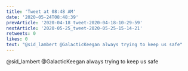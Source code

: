 ```yaml
---
title: 'Tweet at 08:48 AM'
date: '2020-05-24T08:48:39'
prevArticle: '2020-04-18_tweet-2020-04-18-10-29-59'
nextArticle: '2020-05-25_tweet-2020-05-25-15-14-21'
retweets: 0
likes: 0
text: "@sid_lambert @GalacticKeegan always trying to keep us safe"
---
```

@sid_lambert @GalacticKeegan always trying to keep us safe